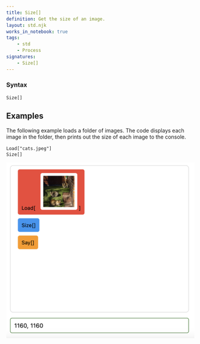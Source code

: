 ```yaml
---
title: Size[]
definition: Get the size of an image.
layout: std.njk
works_in_notebook: true
tags:
    - std
    - Process
signatures:
    - Size[]
---
```


### Syntax

```
Size[]
```

## Examples

The following example loads a folder of images. The code displays each image in the folder, then prints out the size of each image to the console.

```
Load["cats.jpeg"]
Size[]
```

![Size[] code example](/assets/size_code.png)